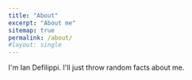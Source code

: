 ```yaml
---
title: "About"
excerpt: "About me"
sitemap: true
permalink: /about/
#layout: single
---
```


I'm Ian Defilippi. I'll just throw random facts about me.
